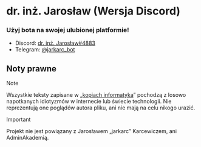 # dr. inż. Jarosław (Wersja Discord)
### Użyj bota na swojej ulubionej platformie!
- Discord: [dr. inż. Jarosław#4883](https://discord.com/api/oauth2/authorize?client_id=1095653965221343232&permissions=0&scope=bot%20applications.commands)
- Telegram: [@jarkarc_bot](https://jarkarc_bot.t.me)

## Noty prawne

> [!NOTE]
> Wszystkie teksty zapisane w „[kopiach informatyka](/config/kopieInformatyka.js)” pochodzą z losowo napotkanych idiotyzmów w internecie lub świecie technologii. Nie reprezentują one poglądów autora pliku, ani nie mają na celu nikogo urazić.

> [!IMPORTANT]
> Projekt nie jest powiązany z Jarosławem „jarkarc” Karcewiczem, ani AdminAkademią.
